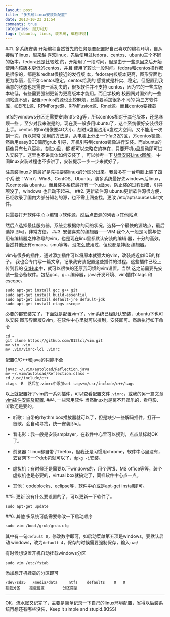 ```yaml
---
layout: post
title: "多系统Linux安装及配置"
date: 2013-10-23 21:54
comments: true
categories: 磨刀利刃
tags: [ubuntu, linux, 装系统, 编程环境]
---
```

##1. 多系统安装
开始编程当然首先的任务是要配置好自己喜欢的编程环境，自从接触了linux，越来越
喜欢linux，先后使用过fedora、centos、ubuntu三个不同的版本。fedora还是比较炫
的，开始用了一段时间，但是由于一些原因之后开始使用内核版本更低的centos，并且
使用了较长一段时间。fedora和centos操作都是很像的，都是和redhat很接近的发行版
本，fedora内核版本更高，图形界面也更为华丽，但不如centos稳定。centos给我的
感觉就是朴实、稳定，但配置到我满意的状态也是需要一番功夫的，很多软件并不支持
centos，因为它的一些库版本较低，有些需要强制更新为更高版本才能用。而且学校的
校园网对国外的一些网站连不通，配置centos的源也比较麻烦，还需要添加很多不同的
第三方软件库，如EPEL源、RPMForge源、RPMFusion源、Rmei源。而且centos要挂载
<!-- more -->
ntfs的windows分区还需要安装ntfs-3g等，所以centos相对于其他版本，还是麻烦一些
，至少对我来说是的。现在我一般多用ubuntu了，这个系统很好安装很好上手。centos
的bin镜像要4G大小，刻进u盘里占用u盘过大空间，又不能用一次刻一次，所以常常
采用的方法是，从电脑上分出一个fat32的区，方centos镜像，然后用easyBCD简历grub
引导，开机引导到centos镜像进行安装。而ubuntu的镜像只有七八百兆，刻进u盘，都
都可以忽略它的存在，只要开机u盘启动即可进入安装了。这里也不讲具体如何安装了
，可以参考一下
[U盘安装Linux图解](http://blog.csdn.net/xiazdong/article/details/7523331)。
中间linux安装过程也不多讲了，安装提示一步一步来就好了。

注意装linux之前最好是先把要装linux的分区分出来。我最多在一台电脑上装了四个系
统：Win7、Win8、CentOS、Ubuntu。装多系统最好先windows后linux，先centos后
ubuntu。而且装多系统最好有一个u盘pe，防止装的过程出错，引导项没了，windows
也启动不起来。
##2. 更新软件源
ubuntu更新软件源很方便，已经收录了国内大部分知名的源，也不需上网查找，更改
/etc/apt/sources.list文件。

只需要打开软件中心->编辑->软件源，然后点击源的列表->其他站点

然后点选择最佳服务器，系统会根据你的网络状况，选择一个最快的源站点，最后选择
即可，非常方便。
##3. 安装喜欢的编辑器――VIM
我个人一般是习惯与使用有编辑器之神称号的vim，也是现在linu里都默认安装的编辑
器，十分的高效。当然其他还有emacs，smu等等，没怎么使用过，但也都是神级
编辑器。

vim有很多的插件，通过添加插件可以将原本就强大的vim，改装成近似IDE的样子。
我也会专门写一篇文章，记录我安装配置这些插件的过程。这些插件已经上传到我的
[GitHub](https://github.com/812lcl)中，就可以很快的还原我习惯的vim设置。当然
这之前需要先安装一些必备软件。包括gcc、g++编译器，java开发环境、vim插件ctags
和cscope。
```
sudo apt-get install gcc g++ git
sudo apt-get install build-essential
sudo apt-get install default-jre default-jdk
sudo apt-get install ctags cscope
```
必要的都安装完了，下面就是配置vim了，vim系统已经默认安装，ubuntu下也可以安装
图形界面版Gvim，在软件中心里就可以搜到，安装即可。然后执行如下命令
```
cd ~
git clone https://github.com/812lcl/vim.git
mv vim .vim
mv .vim/vimrc-lcl .vimrc
```
配置C/C++和java的只能不全
```
javac ~/.vim/autoload/Reflection.java
mv ~/.vim/autoload/Reflection.class ~
cd /usr/include/c++
ctags -R  然后在.vimrc中添加set tags+=/usr/include/c++/tags
```
以上就配置好了vim的一系列插件，可以查看配置文件`.vimrc`，或我的另一篇文章
[vim插件安装及配置]().
##4. 一些常用软件
当然linux也是离不开娱乐的，看电影、听歌还是要的。

- 听歌：自带的rhythm box播放器就可以了，但是缺少一些解码插件，打开一首歌，会自动寻找，统一安装即可。

- 看电影：我一般是安装smplayer，在软件中心里可以搜到，点点鼠标就OK了。

- 浏览器：linux都自带了firefox，但我还是习惯用chrome，软件中心里没有，去官网下一个deb包就可以了，`dpkg -i`安装。

- 虚拟机：有时候还是需要以下windows的，用个网银、MS office等等，装个虚拟机也是必要的，virtual box就搞定了，同样软件中心点一点。

- 其他：codeblocks、eclipse等，软件中心或是apt-get install即可。

##5. 更新
没有什么要设置的了，可以更新一下软件了。

	sudo apt-get update
##6. 其他
多系统可能需要修改一下启动顺序

	sudo vim /boot/grub/grub.cfg

其中有一句`default 0`，修改数字即可，如启动菜单第五项是windows，要默认启动
windows，改为`default 4`，保存的时候需要强制保存，输入`:wq!`

有时候想设置开机自动挂载windows分区

	sudo vim /etc/fstab

添加想开机挂载的分区即可
```
/dev/sda5 	/media/data 	ntfs 	defaults 	0 	0
挂载分区 	挂载位置 		分区类型
```
---
OK，流水账又记完了，主要是简单记录一下自己的linux环境配置，省得以后装系统再想还有哪些没装，Keep it simple and stupid.(KISS)
